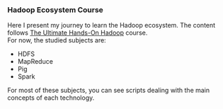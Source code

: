 <h3>Hadoop Ecosystem Course</h3>
<p>
Here I present my journey to learn the Hadoop ecosystem. The content follows <a href='https://www.udemy.com/course/the-ultimate-hands-on-hadoop-tame-your-big-data/'>The Ultimate Hands-On Hadoop</a> course.<br/>
For now, the studied subjects are:
<ul>
    <li>HDFS</li>
    <li>MapReduce</li>
    <li>Pig</li>
    <li>Spark</li>
</ul>

For most of these subjects, you can see scripts dealing with the main concepts of each technology.

</p>

